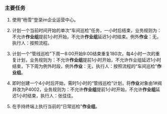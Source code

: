 ### 主要任务
1. 使用“杨雪”登录im企业运营中心。

1. 计划一个当前时间开始的单次“车间巡检”任务，一小时后结束，业务规则为：不允许**作业组**提前1小时开始，不允许**作业组**延迟1小时结束。例外**作业**：无，执行人：按照流程。

1. 计划一个“管线巡检”下周一8:00开始9:00结束重复180次，每4小时一次的重复计划，业务规则为：不允许**作业组**提前1小时开始，不允许作业组延迟1小时结束，下下周为例外时段，例外**作业**：无，执行人：按照流程的“车间巡检”**作业组**。

1. 即时创建一个4小时后开始，需时1小时的“管线巡检”计划，将**作业**对象由1#阀井改为P4002，业务规则为：不允许**作业组**提前1小时开始，不允许**作业组**延迟1小时结束，执行人：张佳佳。

1. 在手持终端上执行当前的“日常巡检”**作业组**。